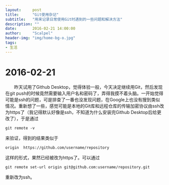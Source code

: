 ```yaml
---
layout:     post
title:      "Git使用杂记"
subtitle:   "用来记录日常使用Git时遇到的一些问题和解决方法"
description: ""
date:       2016-02-21 14:00:00
author:     "Scalpel"
header-img: "img/home-bg-o.jpg"
tags:
- 生活
---
```

2016-02-21
===
　　昨天试用了Github Desktop，觉得体验一般，今天决定继续用Git，然后发现在git push的时候竟然需要输入用户名和密码了，弄得我摸不着头脑。一开始觉得可能是ssh的问题，可是排查了一番也没发现问题，在Google上也没有搜到类似情况。重新想了一些，感觉可能是本地的Git库和远程仓库的传输加密协议由ssh改为https了（我记得默认好像是ssh，不知道为什么安装完Github Desktop后给更改了），于是通过

~~~
git remote -v
~~~
来验证，得到的结果类似于  

~~~
origin  https://github.com/username/repository
~~~
这样的形式，果然已经被改为https了。可以通过

~~~
git remote set-url origin git@github.com:username/repository.git
~~~
重新改为ssh。